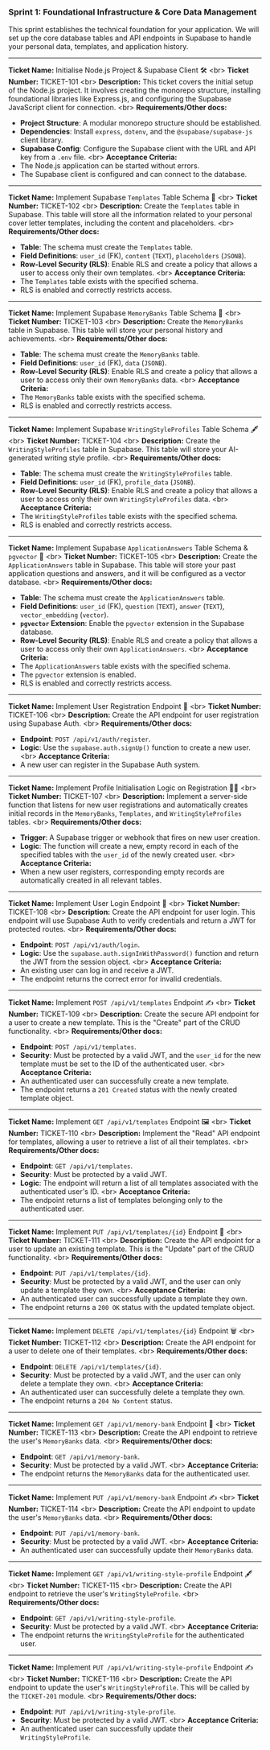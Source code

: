 ### **Sprint 1: Foundational Infrastructure & Core Data Management**

This sprint establishes the technical foundation for your application. We will set up the core database tables and API endpoints in Supabase to handle your personal data, templates, and application history.

-----

**Ticket Name:** Initialise Node.js Project & Supabase Client 🛠️
\<br\> **Ticket Number:** TICKET-101
\<br\> **Description:** This ticket covers the initial setup of the Node.js project. It involves creating the monorepo structure, installing foundational libraries like Express.js, and configuring the Supabase JavaScript client for connection.
\<br\> **Requirements/Other docs:**

  * **Project Structure**: A modular monorepo structure should be established.
  * **Dependencies**: Install `express`, `dotenv`, and the `@supabase/supabase-js` client library.
  * **Supabase Config**: Configure the Supabase client with the URL and API key from a `.env` file.
    \<br\> **Acceptance Criteria:**
  * The Node.js application can be started without errors.
  * The Supabase client is configured and can connect to the database.

-----

**Ticket Name:** Implement Supabase `Templates` Table Schema 📝
\<br\> **Ticket Number:** TICKET-102
\<br\> **Description:** Create the `Templates` table in Supabase. This table will store all the information related to your personal cover letter templates, including the content and placeholders.
\<br\> **Requirements/Other docs:**

  * **Table**: The schema must create the `Templates` table.
  * **Field Definitions**: `user_id` (FK), `content` (`TEXT`), `placeholders` (`JSONB`).
  * **Row-Level Security (RLS)**: Enable RLS and create a policy that allows a user to access only their own templates.
    \<br\> **Acceptance Criteria:**
  * The `Templates` table exists with the specified schema.
  * RLS is enabled and correctly restricts access.

-----

**Ticket Name:** Implement Supabase `MemoryBanks` Table Schema 🧠
\<br\> **Ticket Number:** TICKET-103
\<br\> **Description:** Create the `MemoryBanks` table in Supabase. This table will store your personal history and achievements.
\<br\> **Requirements/Other docs:**

  * **Table**: The schema must create the `MemoryBanks` table.
  * **Field Definitions**: `user_id` (FK), `data` (`JSONB`).
  * **Row-Level Security (RLS)**: Enable RLS and create a policy that allows a user to access only their own `MemoryBanks` data.
    \<br\> **Acceptance Criteria:**
  * The `MemoryBanks` table exists with the specified schema.
  * RLS is enabled and correctly restricts access.

-----

**Ticket Name:** Implement Supabase `WritingStyleProfiles` Table Schema 🖋️
\<br\> **Ticket Number:** TICKET-104
\<br\> **Description:** Create the `WritingStyleProfiles` table in Supabase. This table will store your AI-generated writing style profile.
\<br\> **Requirements/Other docs:**

  * **Table**: The schema must create the `WritingStyleProfiles` table.
  * **Field Definitions**: `user_id` (FK), `profile_data` (`JSONB`).
  * **Row-Level Security (RLS)**: Enable RLS and create a policy that allows a user to access only their own `WritingStyleProfiles` data.
    \<br\> **Acceptance Criteria:**
  * The `WritingStyleProfiles` table exists with the specified schema.
  * RLS is enabled and correctly restricts access.

-----

**Ticket Name:** Implement Supabase `ApplicationAnswers` Table Schema & `pgvector` 📝
\<br\> **Ticket Number:** TICKET-105
\<br\> **Description:** Create the `ApplicationAnswers` table in Supabase. This table will store your past application questions and answers, and it will be configured as a vector database.
\<br\> **Requirements/Other docs:**

  * **Table**: The schema must create the `ApplicationAnswers` table.
  * **Field Definitions**: `user_id` (FK), `question` (`TEXT`), `answer` (`TEXT`), `vector_embedding` (`vector`).
  * **`pgvector` Extension**: Enable the `pgvector` extension in the Supabase database.
  * **Row-Level Security (RLS)**: Enable RLS and create a policy that allows a user to access only their own `ApplicationAnswers`.
    \<br\> **Acceptance Criteria:**
  * The `ApplicationAnswers` table exists with the specified schema.
  * The `pgvector` extension is enabled.
  * RLS is enabled and correctly restricts access.

-----

**Ticket Name:** Implement User Registration Endpoint 🔑
\<br\> **Ticket Number:** TICKET-106
\<br\> **Description:** Create the API endpoint for user registration using Supabase Auth.
\<br\> **Requirements/Other docs:**

  * **Endpoint**: `POST /api/v1/auth/register`.
  * **Logic**: Use the `supabase.auth.signUp()` function to create a new user.
    \<br\> **Acceptance Criteria:**
  * A new user can register in the Supabase Auth system.

-----

**Ticket Name:** Implement Profile Initialisation Logic on Registration 🧑‍💻
\<br\> **Ticket Number:** TICKET-107
\<br\> **Description:** Implement a server-side function that listens for new user registrations and automatically creates initial records in the `MemoryBanks`, `Templates`, and `WritingStyleProfiles` tables.
\<br\> **Requirements/Other docs:**

  * **Trigger**: A Supabase trigger or webhook that fires on new user creation.
  * **Logic**: The function will create a new, empty record in each of the specified tables with the `user_id` of the newly created user.
    \<br\> **Acceptance Criteria:**
  * When a new user registers, corresponding empty records are automatically created in all relevant tables.

-----

**Ticket Name:** Implement User Login Endpoint 🔑
\<br\> **Ticket Number:** TICKET-108
\<br\> **Description:** Create the API endpoint for user login. This endpoint will use Supabase Auth to verify credentials and return a JWT for protected routes.
\<br\> **Requirements/Other docs:**

  * **Endpoint**: `POST /api/v1/auth/login`.
  * **Logic**: Use the `supabase.auth.signInWithPassword()` function and return the JWT from the session object.
    \<br\> **Acceptance Criteria:**
  * An existing user can log in and receive a JWT.
  * The endpoint returns the correct error for invalid credentials.

-----

**Ticket Name:** Implement `POST /api/v1/templates` Endpoint ✍️
\<br\> **Ticket Number:** TICKET-109
\<br\> **Description:** Create the secure API endpoint for a user to create a new template. This is the "Create" part of the CRUD functionality.
\<br\> **Requirements/Other docs:**

  * **Endpoint**: `POST /api/v1/templates`.
  * **Security**: Must be protected by a valid JWT, and the `user_id` for the new template must be set to the ID of the authenticated user.
    \<br\> **Acceptance Criteria:**
  * An authenticated user can successfully create a new template.
  * The endpoint returns a `201 Created` status with the newly created template object.

-----

**Ticket Name:** Implement `GET /api/v1/templates` Endpoint 🖼️
\<br\> **Ticket Number:** TICKET-110
\<br\> **Description:** Implement the "Read" API endpoint for templates, allowing a user to retrieve a list of all their templates.
\<br\> **Requirements/Other docs:**

  * **Endpoint**: `GET /api/v1/templates`.
  * **Security**: Must be protected by a valid JWT.
  * **Logic**: The endpoint will return a list of all templates associated with the authenticated user's ID.
    \<br\> **Acceptance Criteria:**
  * The endpoint returns a list of templates belonging only to the authenticated user.

-----

**Ticket Name:** Implement `PUT /api/v1/templates/{id}` Endpoint 📝
\<br\> **Ticket Number:** TICKET-111
\<br\> **Description:** Create the API endpoint for a user to update an existing template. This is the "Update" part of the CRUD functionality.
\<br\> **Requirements/Other docs:**

  * **Endpoint**: `PUT /api/v1/templates/{id}`.
  * **Security**: Must be protected by a valid JWT, and the user can only update a template they own.
    \<br\> **Acceptance Criteria:**
  * An authenticated user can successfully update a template they own.
  * The endpoint returns a `200 OK` status with the updated template object.

-----

**Ticket Name:** Implement `DELETE /api/v1/templates/{id}` Endpoint 🗑️
\<br\> **Ticket Number:** TICKET-112
\<br\> **Description:** Create the API endpoint for a user to delete one of their templates.
\<br\> **Requirements/Other docs:**

  * **Endpoint**: `DELETE /api/v1/templates/{id}`.
  * **Security**: Must be protected by a valid JWT, and the user can only delete a template they own.
    \<br\> **Acceptance Criteria:**
  * An authenticated user can successfully delete a template they own.
  * The endpoint returns a `204 No Content` status.

-----

**Ticket Name:** Implement `GET /api/v1/memory-bank` Endpoint 🧠
\<br\> **Ticket Number:** TICKET-113
\<br\> **Description:** Create the API endpoint to retrieve the user's `MemoryBanks` data.
\<br\> **Requirements/Other docs:**

  * **Endpoint**: `GET /api/v1/memory-bank`.
  * **Security**: Must be protected by a valid JWT.
    \<br\> **Acceptance Criteria:**
  * The endpoint returns the `MemoryBanks` data for the authenticated user.

-----

**Ticket Name:** Implement `PUT /api/v1/memory-bank` Endpoint ✍️
\<br\> **Ticket Number:** TICKET-114
\<br\> **Description:** Create the API endpoint to update the user's `MemoryBanks` data.
\<br\> **Requirements/Other docs:**

  * **Endpoint**: `PUT /api/v1/memory-bank`.
  * **Security**: Must be protected by a valid JWT.
    \<br\> **Acceptance Criteria:**
  * An authenticated user can successfully update their `MemoryBanks` data.

-----

**Ticket Name:** Implement `GET /api/v1/writing-style-profile` Endpoint 🖋️
\<br\> **Ticket Number:** TICKET-115
\<br\> **Description:** Create the API endpoint to retrieve the user's `WritingStyleProfile`.
\<br\> **Requirements/Other docs:**

  * **Endpoint**: `GET /api/v1/writing-style-profile`.
  * **Security**: Must be protected by a valid JWT.
    \<br\> **Acceptance Criteria:**
  * The endpoint returns the `WritingStyleProfile` for the authenticated user.

-----

**Ticket Name:** Implement `PUT /api/v1/writing-style-profile` Endpoint ✍️
\<br\> **Ticket Number:** TICKET-116
\<br\> **Description:** Create the API endpoint to update the user's `WritingStyleProfile`. This will be called by the `TICKET-201` module.
\<br\> **Requirements/Other docs:**

  * **Endpoint**: `PUT /api/v1/writing-style-profile`.
  * **Security**: Must be protected by a valid JWT.
    \<br\> **Acceptance Criteria:**
  * An authenticated user can successfully update their `WritingStyleProfile`.